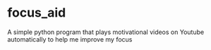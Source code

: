 # focus_aid
 A simple python program that plays motivational videos on Youtube automatically to help me improve my focus
